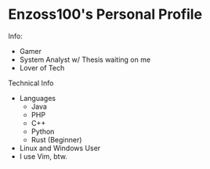 # Enzoss100's Personal Profile

Info:
- Gamer
- System Analyst w/ Thesis waiting on me
- Lover of Tech


Technical Info
- Languages
  - Java
  - PHP
  - C++
  - Python
  - Rust (Beginner)
- Linux and Windows User
- I use Vim, btw.
